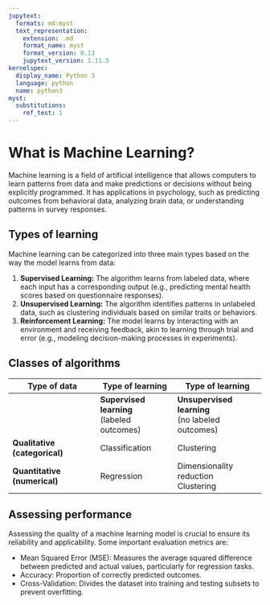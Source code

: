 ```yaml
---
jupytext:
  formats: md:myst
  text_representation:
    extension: .md
    format_name: myst
    format_version: 0.13
    jupytext_version: 1.11.5
kernelspec:
  display_name: Python 3
  language: python
  name: python3
myst:
  substitutions:
    ref_test: 1
---
```


# <i class="fa-solid fa-code"></i> What is Machine Learning?

Machine learning is a field of artificial intelligence that allows computers to learn patterns from data and make predictions or decisions without being explicitly programmed. It has applications in psychology, such as predicting outcomes from behavioral data, analyzing brain data, or understanding patterns in survey responses.


## Types of learning

Machine learning can be categorized into three main types based on the way the model learns from data:

1. **Supervised Learning:**    The algorithm learns from labeled data, where each input has a corresponding output (e.g., predicting mental health scores based on questionnaire responses).
2. **Unsupervised Learning:**  The algorithm identifies patterns in unlabeled data, such as clustering individuals based on similar traits or behaviors.
3. **Reinforcement Learning:** The model learns by interacting with an environment and receiving feedback, akin to learning through trial and error (e.g., modeling decision-making processes in experiments).


## Classes of algorithms

| Type of data                  | Type of learning                                  | Type of learning                                       |
|-------------------------------|---------------------------------------------------|--------------------------------------------------------|
|                               | **Supervised learning** <br /> (labeled outcomes) | **Unsupervised learning** <br /> (no labeled outcomes) |
| **Qualitative (categorical)** | Classification                                    | Clustering                                             |
| **Quantitative (numerical)**  | Regression                                        | Dimensionality reduction <br /> Clustering             |


## Assessing performance

Assessing the quality of a machine learning model is crucial to ensure its reliability and applicability. Some important evaluation metrics are:

- Mean Squared Error (MSE): Measures the average squared difference between predicted and actual values, particularly for regression tasks.
- Accuracy: Proportion of correctly predicted outcomes.
- Cross-Validation: Divides the dataset into training and testing subsets to prevent overfitting.
